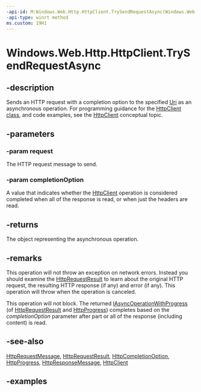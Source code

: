 ```yaml
---
-api-id: M:Windows.Web.Http.HttpClient.TrySendRequestAsync(Windows.Web.Http.HttpRequestMessage,Windows.Web.Http.HttpCompletionOption)
-api-type: winrt method
ms.custom: 19H1
---
```


<!-- Method syntax.
public IAsyncOperationWithProgress<HttpProgress> HttpClient.TrySendRequestAsync(HttpRequestMessage request, HttpCompletionOption completionOption)
-->

# Windows.Web.Http.HttpClient.TrySendRequestAsync

## -description
Sends an HTTP request with a completion option to the specified [Uri](../windows.foundation/uri.md) as an asynchronous operation. For programming guidance for the [HttpClient class](/uwp/api/windows.web.http.httpclient), and code examples, see the [HttpClient](/windows/uwp/networking/httpclient) conceptual topic.

## -parameters
### -param request
The HTTP request message to send.

### -param completionOption
A value that indicates whether the [HttpClient](httpclient.md) operation is considered completed when all of the response is read, or when just the headers are read.

## -returns
The object representing the asynchronous operation.

## -remarks
This operation will not throw an exception on network errors. Instead you should examine the [HttpRequestResult](httprequestresult.md) to learn about the original HTTP request, the resulting HTTP response (if any) and error (if any). This operation will throw when the operation is canceled.

This operation will not block. The returned [IAsyncOperationWithProgress](../windows.foundation/iasyncoperationwithprogress_2.md) (of [HttpRequestResult](/uwp/api/windows.web.http.httprequestresult) and [HttpProgress](/uwp/api/windows.web.http.httpprogress)) completes based on the *completionOption* parameter after part or all of the response (including content) is read.

## -see-also
[HttpRequestMessage](httprequestmessage.md), [HttpRequestResult](httprequestresult.md), [HttpCompletionOption](httpcompletionoption.md), [HttpProgress](httpprogress.md), [HttpResponseMessage](httpresponsemessage.md), [HttpClient](/windows/uwp/networking/httpclient)

## -examples


